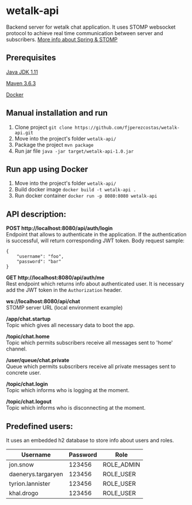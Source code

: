# wetalk-api

Backend server for wetalk chat application. It uses STOMP websocket protocol to achieve real time communication between server and subscribers. [More info about Spring & STOMP](https://docs.spring.io/spring/docs/5.0.0.BUILD-SNAPSHOT/spring-framework-reference/html/websocket.html#websocket-stomp-overview)

## Prerequisites

[Java JDK 1.11](https://openjdk.java.net/projects/jdk/11/)

[Maven 3.6.3](https://maven.apache.org/download.cgi)

[Docker](https://docs.docker.com/get-docker/)

## Manual installation and run

1. Clone project `git clone https://github.com/fjperezcostas/wetalk-api.git`
2. Move into the project's folder `wetalk-api/`
3. Package the project `mvn package`
4. Run jar file `java -jar target/wetalk-api-1.0.jar`

## Run app using Docker

1. Move into the project's folder `wetalk-api/`
2. Build docker image `docker build -t wetalk-api .`
3. Run docker container `docker run -p 8080:8080 wetalk-api`

## API description:

**POST http://localhost:8080/api/auth/login**<br/>
Endpoint that allows to authenticate in the application. If the authentication is successful, will return corresponding JWT token. Body request sample:
```
{
    "username": "foo",
    "password": "bar"
}
```

**GET http://localhost:8080/api/auth/me**<br/>
Rest endpoint which returns info about authenticated user. It is necessary add the JWT token in the `Authorization` header.

**ws://localhost:8080/api/chat**<br/>
STOMP server URL (local environment example)

**/app/chat.startup**<br/>
Topic which gives all necessary data to boot the app.

**/topic/chat.home**<br/>
Topic which permits subscribers receive all messages sent to 'home' channel.

**/user/queue/chat.private**<br/>
Queue which permits subscribers receive all private messages sent to concrete user.

**/topic/chat.login**<br/>
Topic which informs who is logging at the moment.

**/topic/chat.logout**<br/>
Topic which informs who is disconnecting at the moment.

## Predefined users:

It uses an embedded h2 database to store info about users and roles.

Username | Password | Role
---------|----------|------
jon.snow | 123456 | ROLE_ADMIN
daenerys.targaryen | 123456 | ROLE_USER
tyrion.lannister | 123456 | ROLE_USER
khal.drogo | 123456 | ROLE_USER
